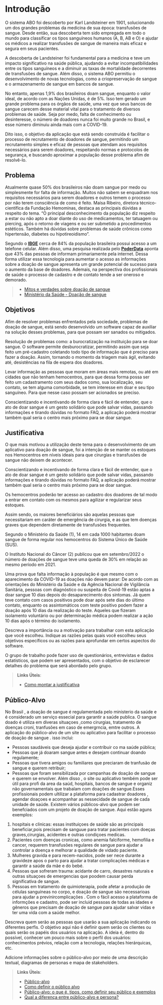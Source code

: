 # Introdução

O sistema ABO foi descoberto por Karl Landsteiner em 1901, solucionando um dos grandes problemas da medicina de sua época: transfusões de sangue. Desde então, sua descoberta tem sido empregada em todo o mundo para classificar os tipos sanguíneos humanos (A, B, AB e O) e ajudar os médicos a realizar transfusões de sangue de maneira mais eficaz e segura em seus pacientes.

A descoberta de Landsteiner foi fundamental para a medicina e teve um impacto significativo na saúde pública, ajudando a evitar incompatibilidades entre os tipos sanguíneos e a diminuir as taxas de mortalidade decorrentes de transfusões de sangue. Além disso, o sistema ABO permitiu o desenvolvimento de novas tecnologias, como a criopreservação de sangue e o armazenamento de sangue em bancos de sangue.

No entanto, apenas 1,9% dos brasileiros doam sangue, enquanto o valor ideal, de acordo com as Nações Unidas, é de 5%. Isso tem gerado um grande problema para os órgãos de saúde, uma vez que seus bancos de sangue carecem desse material vital para o tratamento de diversos problemas de saúde. Seja por medo, falta de conhecimento ou desinteresse, o número de doadores nunca foi muito grande no Brasil, e esse número diminuiu ainda mais com a COVID-19.

Dito isso, o objetivo da aplicação que está sendo construída é facilitar o processo de recrutamento de doadores de sangue, permitindo um recrutamento simples e eficaz de pessoas que atendam aos requisitos necessários para serem doadores, respeitando normas e protocolos de segurança, e buscando aproximar a população desse problema afim de resolvê-lo.

## Problema

Atualmente quase 50% dos brasileiros não doam sangue por medo ou simplesmente for falta de informação. Muitos não sabem se enquadram nos requisitos necessários para serem doadores e outros temem o processo por não terem consciência de como é feito. Maísa Ribeiro, diretora técnico-científica da Fundação Hemominas, destaca as principais dúvidas a respeito do tema. “O principal desconhecimento da população diz respeito a estar ou não apto a doar diante do uso de medicamentos, ter tatuagem ou piercing, após o retorno de viagens e ou ser submetido a procedimentos estéticos. Também há dúvidas sobre problemas de saúde crônicos como hipertensão, diabetes ou hipotireoidismo”.

Segundo o **[IBGE](https://www.correiodopovo.com.br/jornalcomtecnologia/mais-de-155-milhões-de-brasileiros-possuem-celular-para-uso-pessoal-aponta-ibge-1.891007)** cerca de 84% da população brasileira possui acesso a um telefone celular. Além disso, uma pesquisa realizada pelo **[PoderData](https://www.poder360.com.br/midia/internet-e-principal-meio-de-informacao-para-43-tv-e-preferida-de-40/)** aponta que 43% das pessoas de informam primariamente pela internet. Dessa forma utilizar essa tecnologia para aumentar o acesso as informações sobre a doação de sangue apresenta um grande potencial de sucesso para o aumento da base de doadores. Ademais, na perspectiva dos profissionais de saúde o processo de cadastro e de contato tende a ser oneroso e demorado. 

> * [Mitos e verdades sobre doação de sangue](https://www.agenciaminas.mg.gov.br/noticia/hemominas-esclarece-mitos-e-verdades-sobre-doacao-de-sangue)
> * [Ministério da Saúde - Doação de sangue](https://www.gov.br/saude/pt-br/composicao/saes/sangue)

## Objetivos

Afim de resolver problemas enfrentados pela sociedade, problemas de doação de sangue, está sendo desenvolvido um software capaz de auxiliar na solução desses problemas, para que possam ser sanados ou mitigados.

Resolução de problemas como: a burocratização na instituição para se doar sangue. O software permite desburocratizar, permitindo assim que seja feito um pré-cadastro coletando todo tipo de informação que é preciso para fazer a doação. Assim, tornando o momento da triagem mais ágil, evitando até, desistências na fila de espera dos doadores.

Levar informação as pessoas que moram em áreas mais remotas, ou até em cidades que não tenham hemocentros, para que dessa forma possa ser feito um cadastramento com seus dados como, sua localização, seu contato, se tem alguma comorbidade, se tem interesse em doar e seu tipo sanguíneo. Para que nesse caso possam ser acionados se preciso.

Conscientizando e incentivando de forma clara e fácil de entender, que o ato de doar sangue é um gesto solidário que pode salvar vidas, passando informações e tirando dúvidas no formato FAQ, a aplicação poderá mostrar também qual seria o centro mais próximo para se doar sangue.

## Justificativa

O que mais motivou a utilização deste tema para o desenvolvimento de um aplicativo para doação de sangue, foi a intenção de se manter os estoques nos Hemocentros em níveis ideais para que cirurgias e transfusões de sangue não deixem de acontecer.

Conscientizando e incentivando de forma clara e fácil de entender, que o ato de doar sangue é um gesto solidário que pode salvar vidas, passando informações e tirando dúvidas no formato FAQ, a aplicação poderá mostrar também qual seria o centro mais próximo para se doar sangue.

Os hemocentros poderão ter acesso ao cadastro dos doadores de tal modo a entrar em contato com os mesmos para agilizar e regularizar seus estoques.

Assim sendo, os maiores beneficiários são aquelas pessoas que necessitariam em caráter de emergência de cirurgia, e as que tem doenças graves que dependem diretamente de transfusões frequentes.

Segundo o Ministério da Saúde (1), 14 em cada 1000 habitantes doam sangue de forma regular nos hemocentros do Sistema Único de Saúde (SUS).

O Instituto Nacional do Câncer (2) publicou que em setembro/2022 o número de doações de sangue teve uma queda de 30% em relação ao mesmo período em 2021.

Uma prova que falta informação à população é que mesmo com o aparecimento da COVID-19 as doações não devem parar:
  De acordo com as orientações do Ministério da Saúde e da Agência Nacional de Vigilância Sanitária, pessoas com diagnóstico ou suspeita de Covid-19 estão aptas a doar sangue 10 dias depois do desaparecimento dos sintomas. Já quem teve contato com casos positivos pode doar após sete dias do último contato, enquanto os assintomáticos com teste positivo podem fazer a doação após 10 dias da realização do teste. Aqueles que fizeram isolamento voluntário ou por determinação médica podem realizar a ação 10 dias após o término do isolamento.

Descreva a importância ou a motivação para trabalhar com esta aplicação que você escolheu. Indique as razões pelas quais você escolheu seus objetivos específicos ou as razões para aprofundar em certos aspectos do software.

O grupo de trabalho pode fazer uso de questionários, entrevistas e dados estatísticos, que podem ser apresentados, com o objetivo de esclarecer detalhes do problema que será abordado pelo grupo.

> **Links Úteis**:
> - [Como montar a justificativa](https://guiadamonografia.com.br/como-montar-justificativa-do-tcc/)

## Público-Alvo

No  Brasil , a doação de sangue é regulamentada pelo ministerio da saúde e é considerado um serviço essecial para garantir a saúde publica.
O sangue doado  é utiliza  em  diveras situaçoes ,como cirurgias, tratamento de doenças croni, tranfusões em caso  de  emergrncia, emtre outros.
A aplicação do público-alvo  de um site ou aplicativo  para facilitar o processo  de doação de sangue . isso inclui:
* Pessoas  saudáveis que deseja  ajudar  e contribuir  co ma saúde pública;
*  Pessoas que  já doaram  sangue antes  e desejam  continuar doando regulamente;
*  Pessoas que tivera amigos  ou familiares  que preciaram de tranfusão  de sangue e querem retribuir;
*  Pessoas que foram  sensibilizada por campanhas  de doação  de sangue  e querem  se envolver.
Além disso ,  o site ou aplicativo tembém pode ser útil  para profi da area  da saúd, hospitais, bancos de sangue  e organiz não governamentais que trabalam
com doações de sangue.Esses profissionais podem  ultilizar a plataforma para  cadastrar  doadores , agendar doaçoes e acompanhar as nessecidade de sangue de cada unidade de saúde.
Existem  vários  públicos-alvo que podem ser benefciados  com  um projeto de doação de sangue. Aqui estão  aguns exemplos:
1. hospitais e clinicas: essas instituiçoes de saúde  são as principais beneficiar,pois  precisam de sanguue  para tratar pacientes com doeças graves,cirurgias, acidentes e outras condiçoes medicas.
2.  Pacientes com doenças  cronicas, como anemia falciforme, hemofilia e cancer, requerem  transfusões regulares de sangue  para ajudar a controlar  a doença  e melhorar a qualidade de vidado  paciente.
3.  Mulheres gravida  e para recem-nacidos, pode ser  nece durante a gravideze apos o parto para  ajudar a tratar complicações  médicas e garantir  a saúde da mãe e do bebé.
4.   Pessoas que sofreram trauma: acidante de carro, desastres naturais  e outras situaçoes  de emergencias  que poodem causar perda significativa de  sangue.
5.   Pessoas em tratamento de quimioterapia, pode afetar  a produção de células sanguíneas no corpo, e doação de sangue são necessarioas para ajudar a previnircomplicações .
Com o fácil acesso a plataforma de informções e cadastro, pode ser incluid pessoas de todas as idades e gêneros que  precisam de doação de sangue para ajudar salvar vidas e ter uma vida com a saúde melhor.  

Descreva quem serão as pessoas que usarão a sua aplicação indicando os diferentes perfis. O objetivo aqui não é definir quem serão os clientes ou quais serão os papéis dos usuários na aplicação. A ideia é, dentro do possível, conhecer um pouco mais sobre o perfil dos usuários: conhecimentos prévios, relação com a tecnologia, relações
hierárquicas, etc.

Adicione informações sobre o público-alvo por meio de uma descrição textual, diagramas de personas e mapa de stakeholders.

> **Links Úteis**:
> - [Público-alvo](https://blog.hotmart.com/pt-br/publico-alvo/)
> - [Como definir o público alvo](https://exame.com/pme/5-dicas-essenciais-para-definir-o-publico-alvo-do-seu-negocio/)
> - [Público-alvo: o que é, tipos, como definir seu público e exemplos](https://klickpages.com.br/blog/publico-alvo-o-que-e/)
> - [Qual a diferença entre público-alvo e persona?](https://rockcontent.com/blog/diferenca-publico-alvo-e-persona/)
